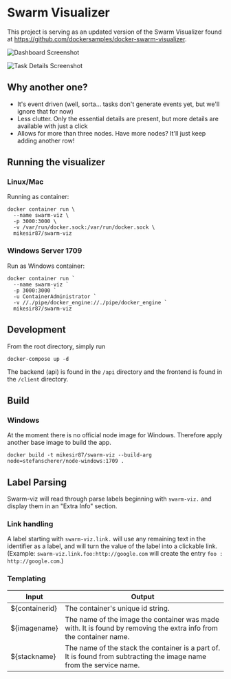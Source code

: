 # Swarm Visualizer

This project is serving as an updated version of the Swarm Visualizer found at https://github.com/dockersamples/docker-swarm-visualizer.

![Dashboard Screenshot](docs/screenshot1.png)

![Task Details Screenshot](docs/screenshot2.png)


## Why another one?

- It's event driven (well, sorta... tasks don't generate events yet, but we'll ignore that for now)
- Less clutter. Only the essential details are present, but more details are available with just a click
- Allows for more than three nodes. Have more nodes? It'll just keep adding another row!


## Running the visualizer

### Linux/Mac

Running as container:

```
docker container run \
  --name swarm-viz \
  -p 3000:3000 \
  -v /var/run/docker.sock:/var/run/docker.sock \
  mikesir87/swarm-viz
```

### Windows Server 1709

Run as Windows container:

```
docker container run `
  --name swarm-viz `
  -p 3000:3000 `
  -u ContainerAdministrator `
  -v //./pipe/docker_engine://./pipe/docker_engine `
  mikesir87/swarm-viz
```

## Development

From the root directory, simply run

```
docker-compose up -d
```

The backend (api) is found in the `/api` directory and the frontend is found in the `/client` directory.

## Build

### Windows

At the moment there is no official node image for Windows. Therefore apply another base image to build the app.

```
docker build -t mikesir87/swarm-viz --build-arg node=stefanscherer/node-windows:1709 .
```

## Label Parsing

Swarm-viz will read through parse labels beginning with `swarm-viz.` and display them in an "Extra Info" section.

### Link handling

A label starting with `swarm-viz.link.` will use any remaining text in the identifier as a label, and will turn the value of the label into a clickable link. (Example: `swarm-viz.link.foo:http://google.com` will create the entry `foo : http://google.com`.)

### Templating

Input          |          Output
---------------|-----------------
${containerid} | The container's unique id string.
${imagename}   | The name of the image the container was made with. It is found by removing the extra info from the container name.
${stackname}   | The name of the stack the container is a part of. It is found from subtracting the image name from the service name.